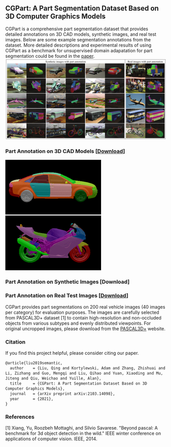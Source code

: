 ## CGPart: A Part Segmentation Dataset Based on 3D Computer Graphics Models

CGPart is a comprehensive part segmentation dataset that provides detailed annotations on 3D CAD models, synthetic images, and real test images. Below are some example segmentation annotations from the dataset. More detailed descriptions and experimental results of using CGPart as a benchmark for unsupervised domain adapatation for part segmentation could be found in the [paper](https://arxiv.org/abs/2103.14098).
<img src="images/cgpart_overview.pdf" alt="cgpart_overview" width="750"/>

### Part Annotation on 3D CAD Models [[Download](https://cs.jhu.edu/~qliu24/CGPart/cgpart_3d.zip)]
<img src="images/demo.gif" alt="demo_car" width="300"/> <img src="images/demo_cruiser.gif" alt="demo_motorbike" width="300"/>

### Part Annotation on Synthetic Images [Download]

### Part Annotation on Real Test Images [[Download](https://cs.jhu.edu/~qliu24/CGPart/cgpart_real.zip)]
CGPart provides part segmentations on 200 real vehicle images (40 images per category) for evaluation purposes. The images are carefully selected from PASCAL3D+ dataset [1] to contain high-resolution and non-occluded objects from various subtypes and evenly distributed viewpoints. For original uncropped images, please download from the [PASCAL3D+](https://cvgl.stanford.edu/projects/pascal3d.html) website.

### Citation
If you find this project helpful, please consider citing our paper.
```
@article{liu2019semantic,
  author    = {Liu, Qing and Kortylewski, Adam and Zhang, Zhishuai and Li, Zizhang and Guo, Mengqi and Liu, Qihao and Yuan, Xiaoding and Mu, Jiteng and Qiu, Weichao and Yuille, Alan},
  title     = {CGPart: A Part Segmentation Dataset Based on 3D Computer Graphics Models},
  journal   = {arXiv preprint arXiv:2103.14098},
  year      = {2021},
}
```
### References
[1] Xiang, Yu, Roozbeh Mottaghi, and Silvio Savarese. "Beyond pascal: A benchmark for 3d object detection in the wild." IEEE winter conference on applications of computer vision. IEEE, 2014.
